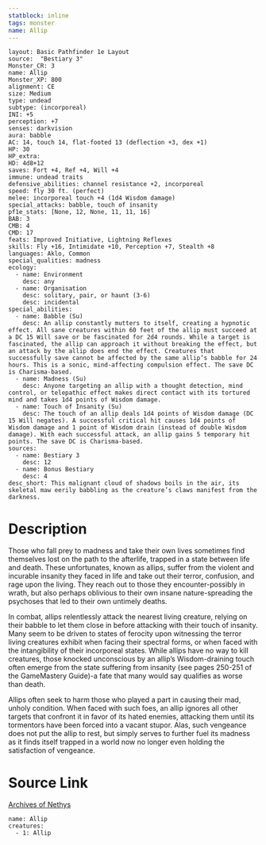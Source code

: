 ```yaml
---
statblock: inline
tags: monster
name: Allip
---
```

```statblock
layout: Basic Pathfinder 1e Layout
source:  "Bestiary 3"
Monster_CR: 3
name: Allip
Monster_XP: 800
alignment: CE
size: Medium
type: undead
subtype: (incorporeal)
INI: +5
perception: +7
senses: darkvision
aura: babble
AC: 14, touch 14, flat-footed 13 (deflection +3, dex +1)
HP: 30
HP_extra: 
HD: 4d8+12
saves: Fort +4, Ref +4, Will +4
immune: undead traits
defensive_abilities: channel resistance +2, incorporeal
speed: fly 30 ft. (perfect)
melee: incorporeal touch +4 (1d4 Wisdom damage)
special_attacks: babble, touch of insanity
pf1e_stats: [None, 12, None, 11, 11, 16]
BAB: 3
CMB: 4
CMD: 17
feats: Improved Initiative, Lightning Reflexes
skills: Fly +16, Intimidate +10, Perception +7, Stealth +8
languages: Aklo, Common
special_qualities: madness
ecology:
  - name: Environment
    desc: any
  - name: Organisation
    desc: solitary, pair, or haunt (3-6)
    desc: incidental
special_abilities:
  - name: Babble (Su)
    desc: An allip constantly mutters to itself, creating a hypnotic effect. All sane creatures within 60 feet of the allip must succeed at a DC 15 Will save or be fascinated for 2d4 rounds. While a target is fascinated, the allip can approach it without breaking the effect, but an attack by the allip does end the effect. Creatures that successfully save cannot be affected by the same allip’s babble for 24 hours. This is a sonic, mind-affecting compulsion effect. The save DC is Charisma-based.
  - name: Madness (Su)
    desc: Anyone targeting an allip with a thought detection, mind control, or telepathic effect makes direct contact with its tortured mind and takes 1d4 points of Wisdom damage.
  - name: Touch of Insanity (Su)
    desc: The touch of an allip deals 1d4 points of Wisdom damage (DC 15 Will negates). A successful critical hit causes 1d4 points of Wisdom damage and 1 point of Wisdom drain (instead of double Wisdom damage). With each successful attack, an allip gains 5 temporary hit points. The save DC is Charisma-based.
sources:
  - name: Bestiary 3
    desc: 12
  - name: Bonus Bestiary
    desc: 4
desc_short: This malignant cloud of shadows boils in the air, its skeletal maw eerily babbling as the creature’s claws manifest from the darkness.
```
# Description
Those who fall prey to madness and take their own lives sometimes find themselves lost on the path to the afterlife, trapped in a state between life and death. These unfortunates, known as allips, suffer from the violent and incurable insanity they faced in life and take out their terror, confusion, and rage upon the living. They reach out to those they encounter-possibly in wrath, but also perhaps oblivious to their own insane nature-spreading the psychoses that led to their own untimely deaths.

In combat, allips relentlessly attack the nearest living creature, relying on their babble to let them close in before attacking with their touch of insanity. Many seem to be driven to states of ferocity upon witnessing the terror living creatures exhibit when facing their spectral forms, or when faced with the intangibility of their incorporeal states. While allips have no way to kill creatures, those knocked unconscious by an allip’s Wisdom-draining touch often emerge from the state suffering from insanity (see pages 250-251 of the GameMastery Guide)-a fate that many would say qualifies as worse than death.

Allips often seek to harm those who played a part in causing their mad, unholy condition. When faced with such foes, an allip ignores all other targets that confront it in favor of its hated enemies, attacking them until its tormentors have been forced into a vacant stupor. Alas, such vengeance does not put the allip to rest, but simply serves to further fuel its madness as it finds itself trapped in a world now no longer even holding the satisfaction of vengeance.
# Source Link
[Archives of Nethys](https://aonprd.com/MonsterDisplay.aspx?ItemName=Allip)
```encounter-table
name: Allip
creatures:
  - 1: Allip
```
